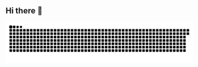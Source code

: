 ## Hi there 👋
<picture>
  <source media="(prefers-color-scheme: dark)" srcset="https://raw.githubusercontent.com/alexyahela/alexyahela/output/github-contribution-grid-snake-dark.svg">
  <source media="(prefers-color-scheme: light)" srcset="https://raw.githubusercontent.com/alexyahela/alexyahela/output/github-contribution-grid-snake.svg">
  <img alt="github contribution grid snake animation" src="https://raw.githubusercontent.com/alexyahela/alexyahela/output/github-contribution-grid-snake.svg">
</picture>
